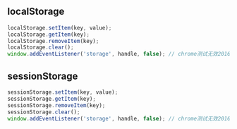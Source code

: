 
## localStorage

```js
localStorage.setItem(key, value);
localStorage.getItem(key);
localStorage.removeItem(key);
localStorage.clear();
window.addEventListener('storage', handle, false); // chrome测试无效20160801
```

## sessionStorage

```js
sessionStorage.setItem(key, value);
sessionStorage.getItem(key);
sessionStorage.removeItem(key);
sessionStorage.clear();
window.addEventListener('storage', handle, false); // chrome测试无效20160801
```
























